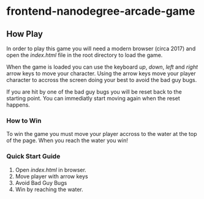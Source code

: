 # frontend-nanodegree-arcade-game

## How Play
In order to play this game you will need a modern browser (circa 2017) and open the _index.html_ file in the root directory to load the game.

When the game is loaded you can use the keyboard *up*, *down*, *left* and *right* arrow keys to move your character. Using the arrow keys move your player character to accross the screen doing your best to avoid the bad guy bugs. 

If you are hit by one of the bad guy bugs you will be reset back to the starting point. You can immediatly start moving again when the reset happens. 

### How to Win
To win the game you must move your player accross to the water at the top of the page. When you reach the water you win!

### Quick Start Guide
1. Open _index.html_ in browser.
2. Move player with arrow keys
3. Avoid Bad Guy Bugs
4. Win by reaching the water.
 